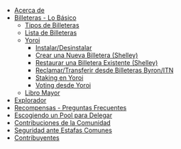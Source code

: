 - [Acerca de](es/index.md)
- [Billeteras - Lo Básico](es/wallets.md)
  - [Tipos de Billeteras](es/Wallets/types.md)
  - [Lista de Billeteras](es/Wallets/list.md)
  - [Yoroi](es/Wallets/Yoroi/yoroi.md)
    - [Instalar/Desinstalar](es/Wallets/Yoroi/yoroi.md#install)
    - [Crear una Nueva Billetera (Shelley)](es/Wallets/Yoroi/create.md)
    - [Restaurar una Billetera Existente (Shelley)](es/Wallets/Yoroi/restore.md)
    - [Reclamar/Transferir desde Billeteras Byron/ITN](es/Wallets/Yoroi/transfer.md)
    - [Staking en Yoroi](es/Wallets/Yoroi/staking.md)
    - [Voting desde Yoroi](es/Wallets/Yoroi/voting.md)
  - [Libro Mayor](es/ledger.md)
- [Explorador](es/explorers.md)
- [Recompensas - Preguntas Frecuentes](es/rewards.md)
- [Escogiendo un Pool para Delegar](es/select-pool-to-delegate.md)
- [Contribuciones de la Comunidad](es/community-contrib.md)
- [Seguridad ante Estafas Comunes](es/no-to-scam.md)
- [Contribuyentes](es/Contributors.md)

<!--details>
<summary>To - Do </summary>
> - [Not Started yet](index.md)
  - [Wallets](wallets.md)
    - [Daedalus](Wallets/daedalus.md)
      - [Versions and Platforms](Wallets/Daedalus/versions.md)
      - [How to Install/Upgrade](Wallets/Daedalus/install.md)
      - [Create a new Wallet](Wallets/Daedalus/create.md)
      - [Restore an existing Wallet](Wallets/Daedalus/restore.md)
      - [Delegating to a pool](Wallets/Daedalus/delegate.md)
      - [Upgrading Daedalus wallet](Wallets/Daedalus/upgrade.md)
      - [Queries/Known Issues](Wallets/Daedalus/issues.md)
        - [Access Denied during install](Wallets/Daedalus/issues.md)
        - [An error occurred while sending funds](Wallets/Daedalus/issues.md)
        - [Cardano Node Crashed upon launch](Wallets/Daedalus/issues.md)
        - [CPU Utilisation too high](Wallets/Daedalus/issues.md)
    - [Yoroi](Wallets/yoroi.md)
      - [Integration with Ledger](Wallets/Yoroi/ledger.md)
      - [Queries/Known Issues](Wallets/Yoroi/FAQ.md)
        - [Ledger connection stuck on "waiting for Commands.."](Wallets/Yoroi/FAQ.md#issues)
        - [Balance is incorrect in Yoroi interface](Wallets/Yoroi/FAQ.md#resync)
        - [Emergency Workarounds](Wallets/Yoroi/FAQ.md#workarounds)
  - [Appendix](index.md)
</details-->
